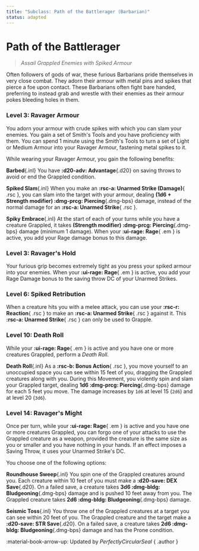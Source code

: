 ```yaml
---
title: "Subclass: Path of the Battlerager (Barbarian)"
status: adapted
---
```


<p style="display:none">
Assail Grappled Enemies with Spiked Armour
</p>

# Path of the Battlerager

> *Assail Grappled Enemies with Spiked Armour*

Often followers of gods of war, these furious Barbarians pride themselves in very close combat. They adorn their armour with metal pins and spikes that pierce a foe upon contact. These Barbarians often fight bare handed, preferring to instead grab and wrestle with their enemies as their armour pokes bleeding holes in them.

### Level 3: Ravager Armour

You adorn your armour with crude spikes with which you can slam your enemies. You gain a set of Smith's Tools and you have proficiency with them. You can spend 1 minute using the Smith's Tools to turn a set of Light or Medium Armour into your Ravager Armour, fastening metal spikes to it. 

While wearing your Ravager Armour, you gain the following benefits:

**Barbed**{.inl} You have **:d20-adv: Advantage**{.d20} on saving throws to avoid or end the Grappled condition.

**Spiked Slam**{.inl} When you make an **:rsc-a: Unarmed Strike (Damage)**{ .rsc }, you can slam into the target with your armour, dealing **(1d6 + Strength modifier) :dmg-prcg: Piercing**{.dmg-bps} damage, instead of the normal damage for an **:rsc-a: Unarmed Strike**{ .rsc }.

**Spiky Embrace**{.inl} At the start of each of your turns while you have a creature Grappled, it takes **(Strength modifier) :dmg-prcg: Piercing**{.dmg-bps} damage (minimum 1 damage). When your **:ui-rage: Rage**{ .em } is active, you add your Rage damage bonus to this damage.

### Level 3: Ravager's Hold

Your furious grip becomes extremely tight as you press your spiked armour into your enemies. When your **:ui-rage: Rage**{ .em } is active, you add your Rage Damage bonus to the saving throw DC of your Unarmed Strikes.

### Level 6: Spiked Retribution

When a creature hits you with a melee attack, you can use your **:rsc-r: Reaction**{ .rsc } to make an **:rsc-a: Unarmed Strike**{ .rsc } against it. This **:rsc-a: Unarmed Strike**{ .rsc } can only be used to Grapple.

### Level 10: Death Roll

While your **:ui-rage: Rage**{ .em } is active and you have one or more creatures Grappled, perform a *Death Roll*. 

**Death Roll**{.inl} As a **:rsc-b: Bonus Action**{ .rsc }, you move yourself to an unoccupied space you can see within 15 feet of you, dragging the Grappled creatures along with you. During this Movement, you violently spin and slam your Grappled target, dealing **1d6 :dmg-prcg: Piercing**{.dmg-bps} damage for each 5 feet you move. The damage increases by `1d6` at level 15 (`2d6`) and at level 20 (`3d6`).

### Level 14: Ravager's Might

Once per turn, while your **:ui-rage: Rage**{ .em } is active and you have one or more creatures Grappled, you can forgo one of your attacks to use the Grappled creature as a weapon, provided the creature is the same size as you or smaller and you have nothing in your hands. If an effect imposes a Saving Throw, it uses your Unarmed Strike's DC.

You choose one of the following options:

**Roundhouse Sweep**{.inl} You spin one of the Grappled creatures around you. Each creature within 10 feet of you must make a **:d20-save: DEX Save**{.d20}. On a failed save, a creature takes **3d6 :dmg-bldg: Bludgeoning**{.dmg-bps} damage and is pushed 10 feet away from you. The Grappled creature takes **2d6 :dmg-bldg: Bludgeoning**{.dmg-bps} damage.

**Seismic Toss**{.inl} You throw one of the Grappled creatures at a target you can see within 20 feet of you. The Grappled creature and the target make a **:d20-save: STR Save**{.d20}. On a failed save, a creature takes **2d6 :dmg-bldg: Bludgeoning**{.dmg-bps} damage and has the Prone condition.

:material-book-arrow-up: Updated by *PerfectlyCircularSeal* 
{ .author }